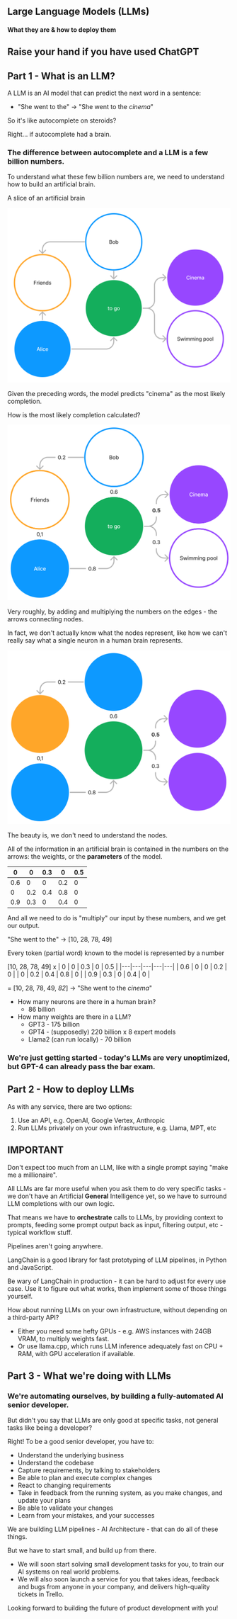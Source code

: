 ## Large Language Models (LLMs)

#### What they are & how to deploy them


## Raise your hand if you have used ChatGPT



## Part 1 - What is an LLM?


A LLM is an AI model that can predict the next word in a sentence:

* "She went to the" → "She went to the *cinema*"


So it's like autocomplete on steroids?

Right... if autocomplete had a brain. <!-- .element: class="fragment" -->


### The difference between autocomplete and a LLM is a few billion numbers.


To understand what these few billion numbers are, we need to understand how to build an artificial brain.


A slice of an artificial brain

![Brain nodes](/images/neural-net-1.png "Artificial brain nodes") <!-- .element: style="max-height: 400px" -->

Given the preceding words, the model predicts "cinema" as the most likely completion.


How is the most likely completion calculated?

![Brain edges](/images/neural-net-2.png "Artificial brain edges") <!-- .element: style="max-height: 400px" -->

Very roughly, by adding and multiplying the numbers on the edges - the arrows connecting nodes.


In fact, we don't actually know what the nodes represent, like how we can't really say what a single neuron in a human brain represents.

![Brain no nodes](/images/neural-net-3.png "Artificial brain no nodes") <!-- .element: style="max-height: 400px" -->


The beauty is, we don't need to understand the nodes. 

All of the information in an artificial brain is contained in the numbers on the arrows:  the weights, or the **parameters** of the model.

| 0  | 0  |  0.3 | 0 | 0.5  | 
|---|---|---|---|---|
| 0.6  | 0  | 0  | 0.2  | 0  |
| 0  | 0.2  | 0.4  | 0.8  | 0  |
| 0.9  | 0.3  | 0  | 0.4  | 0  |
<!-- .element: style="font-size: 30px" -->


And all we need to do is "multiply" our input by these numbers, and we get our output.

"She went to the" → [10, 28, 78, 49]
  
Every token (partial word) known to the model is represented by a number <!-- .element: style="font-size: 30px" -->

[10, 28, 78, 49] x 
| 0  | 0  |  0.3 | 0 | 0.5  | 
|---|---|---|---|---|
| 0.6  | 0  | 0  | 0.2  | 0  |
| 0  | 0.2  | 0.4  | 0.8  | 0  |
| 0.9  | 0.3  | 0  | 0.4  | 0  |
<!-- .element: style="font-size: 30px" -->
= [10, 28, 78, 49, *82*] → "She went to the *cinema*"


* How many neurons are there in a human brain?
  * 86 billion
* How many weights are there in a LLM?
  * GPT3 - 175 billion
  * GPT4 - (supposedly) 220 billion x 8 expert models
  * Llama2 (can run locally) - 70 billion


### We're just getting started - today's LLMs are very unoptimized, but GPT-4 can already pass the bar exam.



## Part 2 - How to deploy LLMs


As with any service, there are two options:
1. Use an API, e.g. OpenAI, Google Vertex, Anthropic
2. Run LLMs privately on your own infrastructure, e.g. Llama, MPT, etc


## IMPORTANT
Don't expect too much from an LLM, like with a single prompt saying "make me a millionaire".

All LLMs are far more useful when you ask them to do very specific tasks - we don't have an Artificial **General** Intelligence yet, so we have to surround LLM completions with our own logic.


That means we have to **orchestrate** calls to LLMs, by providing context to prompts, feeding some prompt output back as input, filtering output, etc - typical workflow stuff.

Pipelines aren't going anywhere.


LangChain is a good library for fast prototyping of LLM pipelines, in Python and JavaScript.

Be wary of LangChain in production - it can be hard to adjust for every use case. Use it to figure out what works, then implement some of those things yourself.


How about running LLMs on your own infrastructure, without depending on a third-party API?
* Either you need some hefty GPUs - e.g. AWS instances with 24GB VRAM, to multiply weights fast.
* Or use llama.cpp, which runs LLM inference adequately fast on CPU + RAM, with GPU acceleration if available.



## Part 3 - What we're doing with LLMs


### We're automating ourselves, by building a fully-automated AI senior developer.


But didn't you say that LLMs are only good at specific tasks, not general tasks like being a developer?


Right! To be a good senior developer, you have to:
* Understand the underlying business
* Understand the codebase
* Capture requirements, by talking to stakeholders
* Be able to plan and execute complex changes
* React to changing requirements
* Take in feedback from the running system, as you make changes, and update your plans
* Be able to validate your changes
* Learn from your mistakes, and your successes


We are building LLM pipelines - AI Architecture - that can do all of these things.

But we have to start small, and build up from there.


* We will soon start solving small development tasks for you, to train our AI systems on real world problems.
* We will also soon launch a service for you that takes ideas, feedback and bugs from anyone in your company, and delivers high-quality tickets in Trello.


Looking forward to building the future of product development with you! <!-- .element: style="font-size: 60px" -->
